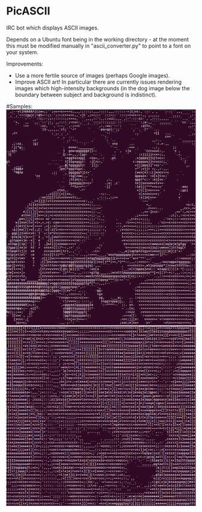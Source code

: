 # PicASCII
IRC bot which displays ASCII images.

Depends on a Ubuntu font being in the working directory - at the moment this must be modified manually in "ascii_converter.py" to point to a font on your system.

Improvements:
- Use a more fertile source of images (perhaps Google images).
- Improve ASCII art! In particular there are currently issues rendering images which high-intensity backgrounds (in the dog image below the boundary between subject and background is indistinct).

#Samples:
![StarTrek image](SampleOutput/Startrek.png "Guess who?")
![Dog](SampleOutput/Dog.png "Chihuahua")
